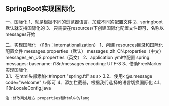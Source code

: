 
## SpringBoot实现国际化

一、国际化
	1、就是根据不同的浏览器语言，加载不同的配置文件
	2、springboot默认就支持国际化的
	3、只需要在resources/下创建国际化配置文件即可，名称以messages开始
    
二、实现国际化 （i18n：internationalization）
	1、创建 resources目录和国际化配置文件
		messages.properties（默认）
		messages_zh_CN.properties（中文）
		messages_en_US.properties（英文）
	2、application.yml中配置
		spring:
			messages:
			    basename: i18n/messages
			    encoding: UTF-8
	3、借助FreeMarker实现国际化  
        3.1、在html头部添加<#import "spring.ftl" as s>
        3.2、使用<@s.message code="welcome" />即可
	4、添加拦截器，根据我们选择的语言切换国际化
		4.1、I18nLocaleConfig.java

	注：修改两处地方 properties和html中的lang


